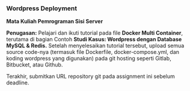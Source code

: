 <h3>Wordpress Deployment</h3>

<b>Mata Kuliah Pemrograman Sisi Server</b>

<b>Penugasan:</b> Pelajari dan ikuti tutorial pada file <b>Docker Multi Container</b>, terutama di bagian Contoh <b>Studi Kasus: Wordpress dengan Database MySQL & Redis.</b>
Setelah menyelesaikan tutorial tersebut, upload semua source code-nya (termasuk file Dockerfile, docker-compose.yml, dan koding wordpress yang digunakan) pada git hosting seperti Gitlab, Bitbucket, atau Github.

Terakhir, submitkan URL repository git pada assignment ini sebelum deadline.
